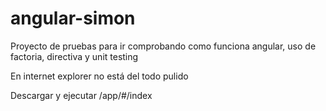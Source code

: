 angular-simon
=============

Proyecto de pruebas para ir comprobando como funciona angular, uso de factoria, directiva y unit testing

En internet explorer no está del todo pulido

Descargar y ejecutar /app/#/index

